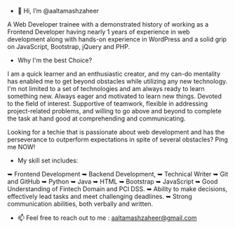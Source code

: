 - 👋 Hi, I’m @aaltamashzaheer
 
A Web Developer trainee with a demonstrated history of working as a Frontend Developer having nearly 1 years of experience in web development along with hands-on experience in WordPress and a solid grip on JavaScript, Bootstrap, jQuery and PHP. 

- Why I'm the best Choice?

I am a quick learner and an enthusiastic creator, and my can-do mentality has enabled me to get beyond obstacles while utilizing any new technology. I'm not limited to a set of technologies and am always ready to learn something new. Always eager and motivated to learn new things. Devoted to the field of interest. Supportive of teamwork, flexible in addressing project-related problems, and willing to go above and beyond to complete the task at hand good at comprehending and communicating.

Looking for a techie that is passionate about web development and has the perseverance to outperform expectations in spite of several obstacles? Ping me NOW!

- My skill set includes:

➥ Frontend Development
➥ Backend Development,
➥ Technical Writer
➥ Git and GitHub
➥ Python 
➥ Java
➥ HTML
➥ Bootstrap
➥ JavaScript
➥ Good Understanding of Fintech Domain and PCI DSS.
➥ Ability to make decisions, effectively lead tasks and meet challenging deadlines.
➥ Strong communication abilities, both verbally and written.

- 📫 Feel free to reach out to me :
aaltamashzaheer@gmail.com
